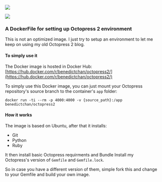 [![](https://images.microbadger.com/badges/image/benedictchan/octopress2.svg)](https://microbadger.com/images/benedictchan/octopress2 "Get your own image badge on microbadger.com")

[![](https://images.microbadger.com/badges/version/benedictchan/octopress2.svg)](https://microbadger.com/images/benedictchan/octopress2 "Get your own version badge on microbadger.com")

### A DockerFile for setting up Octopress 2 environment

This is not an optimized image. I just try to setup an environment to let me keep on using my old Octopress 2 blog.


#### To simply use it

The Docker image is hosted in Docker Hub: [https://hub.docker.com/r/benedictchan/octopress2/](https://hub.docker.com/r/benedictchan/octopress2/)


To simply use this Docker image, you can just mount your Octopress repository's source branch to the container's `app` folder:

`docker run -ti --rm -p 4000:4000 -v {source_path}:/app benedictchan/octopress2 `


#### How it works

The image is based on Ubuntu, after that it installs:

- Git
- Python
- Ruby

It then install basic Octopress requirments and Bundle Install my Octopress's version of `Gemfile` and `Gemfile.lock`.

So in case you have a different version of them, simple fork this and change to your Gemfile and build your own image.


